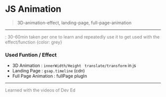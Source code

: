 # JS Animation

> 3D-animation-effect, landing-page, full-page-animation

---

<span style="color: grey">: 30-60min taken per one to learn and repeatedly use it to get used with the effect/function {color: grey}</span>

### Used Funtion / Effect

- 3D Animation : `innerWidth/Height `
  `translate/transform` in js
- Landing Page : `gsap.timeline` (cdn)
- Full Page Animation : fullPage plugIn

---

<span style= "size : 2; color:grey"> Learned with the videos of Dev Ed </span>
